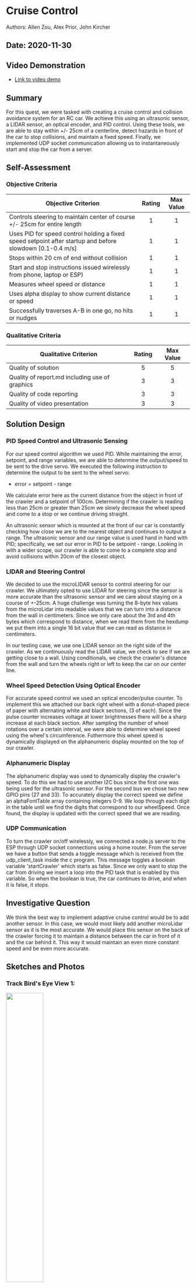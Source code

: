 # Cruise Control
Authors: Allen Zou, Alex Prior, John Kircher

Date: 2020-11-30
-----

## Video Demonstration
- [Link to video demo](https://drive.google.com/file/d/1LhutXZ3WRjyGVatawDwrV4Y6XbVXtaqL/view?usp=sharing)

## Summary
For this quest, we were tasked with creating a cruise control and collision avoidance system for an RC car. We achieve this using an ultrasonic sensor, a LIDAR sensor, an optical encoder, and PID control. Using these tools, we are able to stay within +/- 25cm of a centerline, detect hazards in front of the car to stop collisions, and maintain a fixed speed. Finally, we implemented UDP socket communication allowing us to instantaneously start and stop the car from a server. 

## Self-Assessment

### Objective Criteria

| Objective Criterion | Rating | Max Value  | 
|---------------------------------------------|:-----------:|:---------:|
| Controls steering to maintain center of course +/- 25cm for entire length | 1 |  1     | 
| Uses PID for speed control holding a fixed speed setpoint after startup and before slowdown [0.1-0.4 m/s] | 1 |  1     | 
| Stops within 20 cm of end without collision | 1 |  1     | 
| Start and stop instructions issued wirelessly from phone, laptop or ESP) | 1 |  1     | 
| Measures wheel speed or distance | 1 |  1     | 
| Uses alpha display to show current distance or speed | 1 |  1     | 
| Successfully traverses A-B in one go, no hits or nudges | 1 |  1     | 


### Qualitative Criteria

| Qualitative Criterion | Rating | Max Value  | 
|---------------------------------------------|:-----------:|:---------:|
| Quality of solution | 5 |  5     | 
| Quality of report.md including use of graphics | 3 |  3     | 
| Quality of code reporting | 3 |  3     | 
| Quality of video presentation | 3 |  3     | 


## Solution Design

### PID Speed Control and Ultrasonic Sensing
For our speed control algorithm we used PID. While maintaining the error, setpoint, and range variables, we are able to determine the output/speed to be sent to the drive servo. We executed the following instruction to determine the output to be sent to the wheel servo:

  - error = setpoint - range
  
We calculate error here as the current distance from the object in front of the crawler and a setpoint of 100cm. Determining if the crawler is reading less than 25cm or greater than 25cm we slowly decrease the wheel speed and come to a stop or we continue driving straight.
            
An ultrasonic sensor which is mounted at the front of our car is constantly checking how close we are to the nearest object and continues to output a range. The ultrasonic sensor and our range value is used hand in hand with PID; specifically, we set our error in PID to be setpoint - range. Looking in with a wider scope, our crawler is able to come to a complete stop and avoid collisions within 20cm of the closest object. 

### LIDAR and Steering Control
We decided to use the microLIDAR sensor to control steering for our crawler. We ultimately opted to use LIDAR for steering since the sensor is more accurate than the ultrasonic sensor and we care about staying on a course of +-25cm. A huge challenge was turning the 8-byte hex values from the microLidar into readable values that we can turn into a distance from the wall in centimeters. Since we only care about the 3rd and 4th bytes which correspond to distance, when we read them from the hexdump we put them into a single 16 bit value that we can read as distance in centimeters. 

In our testing case, we use one LIDAR sensor on the right side of the crawler. As we continuously read the LIDAR value, we check to see if we are getting close to a wall. Using conditionals, we check the crawler's distance from the wall and turn the wheels right or left to keep the car on our center line. 

### Wheel Speed Detection Using Optical Encoder
For accurate speed control we used an optical encoder/pulse counter. To implement this we attached our back right wheel with a donut-shaped piece of paper with alternating white and black sections, (3 of each). Since the pulse counter increases voltage at lower brightnesses there will be a sharp increase at each black section. After sampling the number of wheel rotations over a certain interval, we were able to determine wheel speed using the wheel's circumference. Futhermore this wheel speed is dynamically displayed on the alphanumeric display mounted on the top of our crawler. 

### Alphanumeric Display
The alphanumeric display was used to dynamically display the crawler's speed. To do this we had to use another I2C bus since the first one was being used for the ultrasonic sensor. For the second bus we chose two new GPIO pins (27 and 33). To accurately display the correct speed we define an alphaFontTable array containing integers 0-9. We loop through each digit in the table until we find the digits that correspond to our wheelSpeed. Once found, the display is updated with the correct speed that we are reading. 

### UDP Communication
To turn the crawler on/off wirelessly, we connected a node.js server to the ESP through UDP socket connections using a home router. From the server we have a button that sends a toggle message which is received from the udp_client_task inside the c program. This message toggles a boolean variable 'startCrawler' which starts as false. Since we only want to stop the car from driving we insert a loop into the PID task that is enabled by this variable. So when the boolean is true, the car continues to drive, and when it is false, it stops. 

## Investigative Question
We think the best way to implement adaptive cruise control would be to add another sensor. In this case, we would most likely add another microLidar sensor as it is the most accurate. We would place this sensor on the back of the crawler forcing it to maintain a distance between the car in front of it and the car behind it. This way it would maintain an even more constant speed and be even more accurate. 

## Sketches and Photos

### Track Bird's Eye View 1:
<img src="./images/image1.jpeg" width="45%" />

### Track Bird's Eye View 2:
<img src="./images/image2.jpeg" width="45%" />

### Track Perspective:
<img src="./images/image3.jpeg" width="45%" />

### Crawler Side View:
<img src="./images/image4.jpeg" width="45%" />

### Optical Encoder and Back Wheel:
<img src="./images/image5.jpeg" width="45%" />

### Ultrasonic Sensor:
<img src="./images/image6.jpeg" width="45%" />

### Alphanumeric Display:
<img src="./images/image7.jpeg" width="45%" />



## Modules, Tools, Source Used Including Attribution
- GPIO
- ADC
- I2C
- UDP
- Ultrasonic Sensor
- Garmin v4 LIDAR Sensor
- Garmin v4 LIDAR Documentation: http://static.garmin.com/pumac/LIDAR-Lite%20LED%20v4%20Instructions_EN-US.pdf

## References

-----

